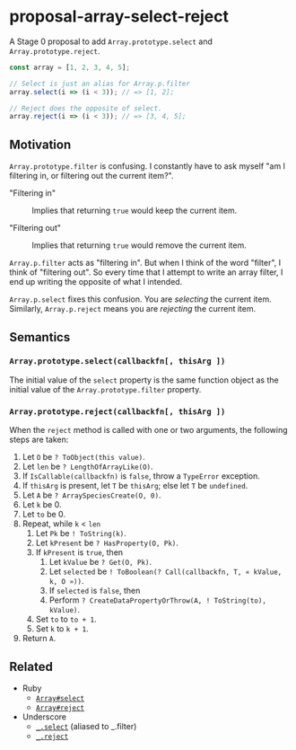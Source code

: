 proposal-array-select-reject
============================

A Stage 0 proposal to add `Array.prototype.select` and
`Array.prototype.reject`.

```js
const array = [1, 2, 3, 4, 5];

// Select is just an alias for Array.p.filter
array.select(i => (i < 3)); // => [1, 2];

// Reject does the opposite of select.
array.reject(i => (i < 3)); // => [3, 4, 5];
```

Motivation
----------

`Array.prototype.filter` is confusing. I constantly have to ask myself
"am I filtering in, or filtering out the current item?".

<dl>
  <dt>"Filtering in"</dt>
  <dd>

  Implies that returning `true` would keep the current item.

  </dd>

  <dt>"Filtering out"</dt>
  <dd>

  Implies that returning `true` would remove the current item.

  </dd>
</dl>

`Array.p.filter` acts as "filtering in". But when I think of the word
"filter", I think of "filtering out". So every time that I attempt to
write an array filter, I end up writing the opposite of what I intended.

`Array.p.select` fixes this confusion. You are _selecting_ the current
item. Similarly, `Array.p.reject` means you are _rejecting_ the current
item.


Semantics
---------

### `Array.prototype.select(callbackfn[, thisArg ])`

The initial value of the `select` property is the same function object
as the initial value of the `Array.prototype.filter` property.

### `Array.prototype.reject(callbackfn[, thisArg ])`

When the `reject` method is called with one or two arguments, the
following steps are taken:

1. Let `O` be `? ToObject(this value)`.
1. Let `len` be `? LengthOfArrayLike(O)`.
1. If `IsCallable(callbackfn)` is `false`, throw a `TypeError` exception.
1. If `thisArg` is present, let `T` be `thisArg`; else let `T` be `undefined`.
1. Let `A` be `? ArraySpeciesCreate(O, 0)`.
1. Let `k` be 0.
1. Let `to` be 0.
1. Repeat, while `k` &lt; `len`
   1. Let `Pk` be `! ToString(k)`.
   1. Let `kPresent` be `? HasProperty(O, Pk)`.
   1. If `kPresent` is `true`, then
      1. Let `kValue` be `? Get(O, Pk)`.
      1. Let `selected` be `! ToBoolean(? Call(callbackfn, T, « kValue, k, O »))`.
      1. If `selected` is `false`, then
      1. Perform `? CreateDataPropertyOrThrow(A, ! ToString(to), kValue)`.
   1. Set `to` to `to + 1`.
   1. Set `k` to `k + 1`.
1. Return `A`.

Related
-------

- Ruby
  - [`Array#select`](https://ruby-doc.org/core-2.4.1/Array.html#method-i-select)
  - [`Array#reject`](https://ruby-doc.org/core-2.4.1/Array.html#method-i-reject)
- Underscore
  - [`_.select`](https://underscorejs.org/#filter) (aliased to _.filter)
  - [`_.reject`](https://underscorejs.org/#reject)
